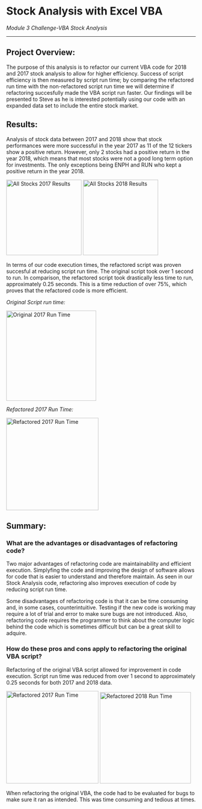 
# Stock Analysis with Excel VBA
*Module 3 Challenge-VBA Stock Analysis*

---

## Project Overview: 

The purpose of this analysis is to refactor our current VBA code for 2018 and 2017 stock analysis to allow for higher efficiency. Success of script efficiency is then measured by script run time; by comparing the refactored run time with the non-refactored script run time we will determine if refactoring succesfully made the VBA script run faster. Our findings will be presented to Steve as he is interested potentially using our code with an expanded data set to include the entire stock market.

## Results: 

Analysis of stock data between 2017 and 2018 show that stock performances were more successful in the year 2017 as 11 of the 12 tickers show a positive return. However, only 2 stocks had a positive return in the year 2018, which means that most stocks were not a good long term option for investments. The only exceptions being ENPH and RUN who kept a positive return in the year 2018.

<img width="200" alt="All Stocks 2017 Results" src="https://user-images.githubusercontent.com/81447450/113518701-97660c80-954d-11eb-97dd-b44b16cc0885.png">
<img width="200" alt="All Stocks 2018 Results" src="https://user-images.githubusercontent.com/81447450/113518703-9a60fd00-954d-11eb-8eda-8b8cacae4f48.png">

In terms of our code execution times, the refactored script was proven succesful at reducing script run time. The original script took over 1 second to run. In comparison, the refactored script took drastically less time to run, approximately 0.25 seconds. This is a time reduction of over 75%, which proves that the refactored code is more efficient. 

*Original Script run time:*

<img width="239" alt="Original 2017 Run Time" src="https://user-images.githubusercontent.com/81447450/113518837-5b7f7700-954e-11eb-896b-c8f403fd85da.png">

*Refactored 2017 Run Time:*

<img width="245" alt="Refactored 2017 Run Time" src="https://user-images.githubusercontent.com/81447450/113518839-5e7a6780-954e-11eb-9185-4d80a504f761.png">

## Summary: 
### What are the advantages or disadvantages of refactoring code?
Two major advantages of refactoring code are maintainability and efficient execution. Simplyfing the code and improving the design of software allows for code that is easier to understand and therefore maintain. As seen in our Stock Analysis code, refactoring also improves execution of code by reducing script run time. 

Some disadvantages of refactoring code is that it can be time consuming and, in some cases, counterintuitive. Testing if the new code is working may require a lot of trial and error to make sure bugs are not introduced. Also, refactoring code requires the programmer to think about the computer logic behind the code which is sometimes difficult but can be a great skill to adquire.

### How do these pros and cons apply to refactoring the original VBA script?
Refactoring of the original VBA script allowed for improvement in code execution. Script run time was reduced from over 1 second to approximately 0.25 seconds for both 2017 and 2018 data. 

<img width="245" alt="Refactored 2017 Run Time" src="https://user-images.githubusercontent.com/81447450/113519619-05610280-9553-11eb-8c23-e89f19d5bb04.png">

<img width="242" alt="Refactored 2018 Run Time" src="https://user-images.githubusercontent.com/81447450/113519622-072ac600-9553-11eb-8713-84076e95fd93.png">

When refactoring the original VBA, the code had to be evaluated for bugs to make sure it ran as intended. This was time consuming and tedious at times. 
